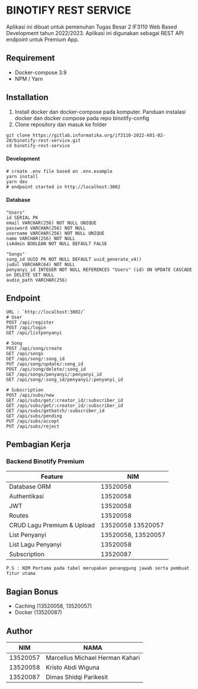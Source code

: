 # BINOTIFY REST SERVICE

Aplikasi ini dibuat untuk pemenuhan Tugas Besar 2 IF3110 Web Based Development tahun 2022/2023.
Aplikasi ini digunakan sebagai REST API endpoint untuk Premium App.

## Requirement
- Docker-compose 3.9
- NPM / Yarn

## Installation
1. Install docker dan docker-compose pada komputer. Panduan instalasi docker dan docker compose pada repo binotify-config
2. Clone repository dan masuk ke folder
```
git clone https://gitlab.informatika.org/if3110-2022-k01-02-20/binotify-rest-service.git
cd binotify-rest-service
```

#### Development
```
# create .env file based on .env.example
yarn install
yarn dev
# endpoint started in http://localhost:3002
```

#### Database
```
"Users"
id SERIAL PK
email VARCHAR(256) NOT NULL UNIQUE
password VARCHAR(256) NOT NULL
username VARCHAR(256) NOT NULL UNIQUE
name VARCHAR(256) NOT NULL
isAdmin BOOLEAN NOT NULL DEFAULT FALSE

"Songs"
song_id UUID PK NOT NULL DEFAULT uuid_generate_v4()
judul VARCHAR(64) NOT NULL
penyanyi_id INTEGER NOT NULL REFERENCES "Users" (id) ON UPDATE CASCADE on DELETE SET NULL
audio_path VARCHAR(256)
```

## Endpoint
```
URL : `http://localhost:3002/`
# User
POST /api/register
POST /api/login
GET /api/listpenyanyi

# Song
POST /api/song/create
GET /api/songs
GET /api/song/:song_id
PUT /api/song/update/:song_id
POST /api/song/delete/:song_id
GET /api/songs/penyanyi/:penyanyi_id
GET /api/song/:song_id/penyanyi/:penyanyi_id

# Subscription
POST /api/subs/new
GET /api/subs/get/:creator_id/:subscriber_id
GET /api/subs/get/:creator_id/:subscriber_id
GET /api/subs/getbatch/:subscriber_id
GET /api/subs/pending
PUT /api/subs/accept
PUT /api/subs/reject
```

## Pembagian Kerja

### Backend Binotify Premium
Feature | NIM
--- | ---
Database ORM | 13520058
Authentikasi | 13520058
JWT | 13520058
Routes | 13520058
CRUD Lagu Premium & Upload | 13520058 13520057
List Penyanyi | 13520058, 13520057
List Lagu Penyanyi | 13520058
Subscription | 13520087
```
P.S : NIM Pertama pada tabel merupakan penanggung jawab serta pembuat fitur utama
```

## Bagian Bonus
- Caching (13520058, 13520057)
- Docker (13520087)

## Author
NIM | NAMA
--- | ---
13520057 | Marcellus Michael Herman Kahari
13520058 | Kristo Abdi Wiguna
13520087 | Dimas Shidqi Parikesit